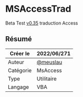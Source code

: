 # MSAccessTrad

Beta Test [v0.35](https://github.com/meuslaur/MSAccess-Trad/tree/beta) traduction Access

## Résumé

|   Créer le|   2022/06/271|
| - | - |
|   Auteur| [@meuslau](https://github.com/meuslaur)|
|   Catégorie|   MsAccess|
|   Type|   Utilitaire|
|   Langage|   VBA|
